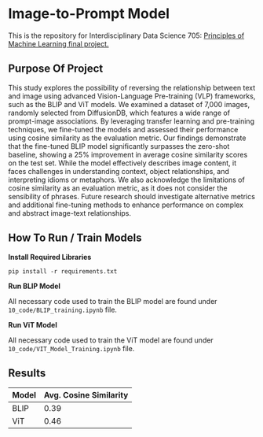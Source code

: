 # Image-to-Prompt Model
This is the repository for Interdisciplinary Data Science 705: [Principles of Machine Learning final project.](https://drive.google.com/file/d/1_KPuWZfmAoTwp14Sss0SoMIzF1skUXZh/view) 

## Purpose Of Project
This study explores the possibility of reversing the relationship between text and image using advanced Vision-Language Pre-training (VLP) frameworks, such as the BLIP and ViT models. We examined a dataset of 7,000 images, randomly selected from DiffusionDB, which features a wide range of prompt-image associations. By leveraging transfer learning and pre-training techniques, we fine-tuned the models and assessed their performance using cosine similarity as the evaluation metric. Our findings demonstrate that the fine-tuned BLIP model significantly surpasses the zero-shot baseline, showing a 25% improvement in average cosine similarity scores on the test set. While the model effectively describes image content, it faces challenges in understanding context, object relationships, and interpreting idioms or metaphors. We also acknowledge the limitations of cosine similarity as an evaluation metric, as it does not consider the sensibility of phrases. Future research should investigate alternative metrics and additional fine-tuning methods to enhance performance on complex and abstract image-text relationships.

## How To Run / Train Models

**Install Required Libraries**
```
pip install -r requirements.txt
```

**Run BLIP Model** 

All necessary code used to train the BLIP model are found under `10_code/BLIP_training.ipynb` file.

**Run ViT Model** 

All necessary code used to train the ViT model are found under `10_code/VIT_Model_Training.ipynb` file.

## Results
| Model      | Avg. Cosine Similarity |
| ----------- | ----------- |
| BLIP      | 0.39       |
| ViT   | 0.46        |


